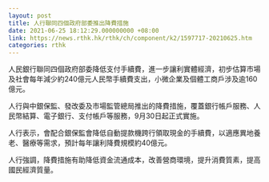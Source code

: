 ```yaml
---
layout: post
title: 人行聯同四個政府部委推出降費措施
date: 2021-06-25 18:12:29.000000000 +08:00
link: https://news.rthk.hk/rthk/ch/component/k2/1597717-20210625.htm
categories: rthk
---
```


人民銀行聯同四個政府部委降低支付手續費，進一步讓利實體經濟，初步估算市場及社會每年減少約240億元人民幣手續費支出，小微企業及個體工商戶涉及逾160億元。

人行與中銀保監、發改委及市場監管總局推出的降費措施，覆蓋銀行帳戶服務、人民幣結算、電子銀行、支付帳戶等服務，9月30日起正式實施。

人行表示，會配合銀保監會降低自動提款機跨行領取現金的手續費，以適應異地養老、醫療等需求，預計每年讓利降費規模約40億元。

人行強調，降費措施有助降低資金流通成本，改善營商環境，提升消費質素，提高國民經濟質量。
